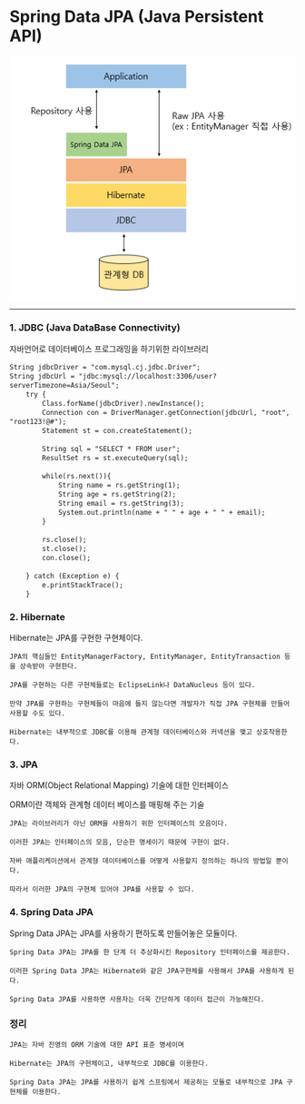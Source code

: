 # Spring Data JPA (Java Persistent API)

![JPA](/image/JPA.png)

---

### 1. JDBC (Java DataBase Connectivity)

자바언어로 데이터베이스 프로그래밍을 하기위한 라이브러리

````
String jdbcDriver = "com.mysql.cj.jdbc.Driver";
String jdbcUrl = "jdbc:mysql://localhost:3306/user?serverTimezone=Asia/Seoul";
    try {
        Class.forName(jdbcDriver).newInstance();
        Connection con = DriverManager.getConnection(jdbcUrl, "root", "root123!@#");
        Statement st = con.createStatement();
        
        String sql = "SELECT * FROM user";
        ResultSet rs = st.executeQuery(sql);
        
        while(rs.next()){
            String name = rs.getString(1);
            String age = rs.getString(2);
            String email = rs.getString(3);
            System.out.println(name + " " + age + " " + email);
        }
        
        rs.close();
        st.close();
        con.close();
        
    } catch (Exception e) {
        e.printStackTrace();
    }
````

### 2. Hibernate
Hibernate는 JPA를 구현한 구현체이다.

````
JPA의 핵심들인 EntityManagerFactory, EntityManager, EntityTransaction 등을 상속받아 구현한다.

JPA를 구현하는 다른 구현체들로는 EclipseLink나 DataNucleus 등이 있다.

만약 JPA를 구현하는 구현체들이 마음에 들지 않는다면 개발자가 직접 JPA 구현체를 만들어 사용할 수도 있다.

Hibernate는 내부적으로 JDBC를 이용해 관계형 데이터베이스와 커넥션을 맺고 상호작용한다.
````

### 3. JPA
자바 ORM(Object Relational Mapping) 기술에 대한 인터페이스

ORM이란 객체와 관계형 데이터 베이스를 매핑해 주는 기술

````
JPA는 라이브러리가 아닌 ORM을 사용하기 위한 인터페이스의 모음이다.

이러한 JPA는 인터페이스의 모음, 단순한 명세이기 때문에 구현이 없다. 

자바 애플리케이션에서 관계형 데이터베이스를 어떻게 사용할지 정의하는 하나의 방법일 뿐이다.

따라서 이러한 JPA의 구현체 있어야 JPA를 사용할 수 있다.
````

### 4. Spring Data JPA
Spring Data JPA는 JPA를 사용하기 편하도록 만들어놓은 모듈이다. 

````
Spring Data JPA는 JPA를 한 단계 더 추상화시킨 Repository 인터페이스를 제공한다. 

이러한 Spring Data JPA는 Hibernate와 같은 JPA구현체를 사용해서 JPA를 사용하게 된다. 

Spring Data JPA를 사용하면 사용자는 더욱 간단하게 데이터 접근이 가능해진다. 
````

### 정리
````
JPA는 자바 진영의 ORM 기술에 대한 API 표준 명세이며

Hibernate는 JPA의 구현체이고, 내부적으로 JDBC를 이용한다.

Spring Data JPA는 JPA를 사용하기 쉽게 스프링에서 제공하는 모듈로 내부적으로 JPA 구현체를 이용한다.
````
 

 